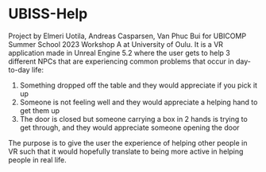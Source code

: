 # UBISS-Help

Project by Elmeri Uotila, Andreas Casparsen, Van Phuc Bui for UBICOMP Summer School 2023 Workshop A at University of Oulu.
It is a VR application made in Unreal Engine 5.2 where the user gets to help 3 different NPCs that are experiencing common problems that occur in day-to-day life:

1. Something dropped off the table and they would appreciate if you pick it up
2. Someone is not feeling well and they would appreciate a helping hand to get them up
3. The door is closed but someone carrying a box in 2 hands is trying to get through, and they would appreciate someone opening the door

The purpose is to give the user the experience of helping other people in VR such that it would hopefully translate to being more active in helping people in real life.
